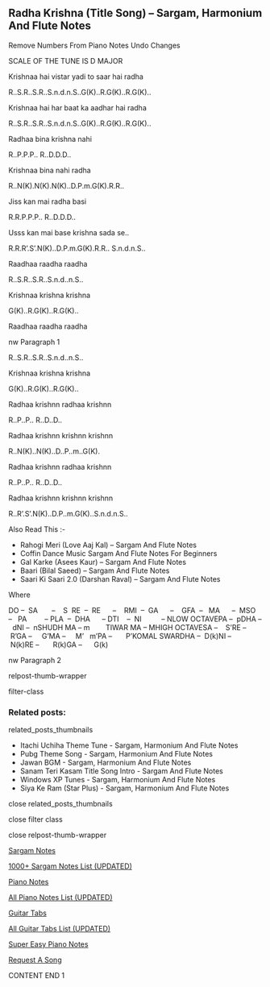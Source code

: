 
## Radha Krishna (Title Song) – Sargam, Harmonium And Flute Notes

Remove Numbers From Piano Notes
Undo Changes

SCALE OF THE TUNE IS D MAJOR

Krishnaa hai vistar yadi to saar hai radha

R..S.R..S.R..S.n.d.n.S..G(K)..R.G(K)..R.G(K)..

Krishnaa hai har baat ka aadhar hai radha

R..S.R..S.R..S.n.d.n.S..G(K)..R.G(K)..R.G(K)..

Radhaa bina krishna nahi

R..P.P.P.. R..D.D.D..

Krishnaa bina nahi radha

R..N(K).N(K).N(K)..D.P.m.G(K).R.R..

Jiss kan mai radha basi

R.R.P.P.P.. R..D.D.D..

Usss kan mai base krishna sada se..

R.R.R’.S’.N(K)..D.P.m.G(K).R.R.. S.n.d.n.S..

Raadhaa raadha raadha

R..S.R..S.R..S.n.d..n.S..

Krishnaa krishna krishna

G(K)..R.G(K)..R.G(K)..

Raadhaa raadha raadha

nw Paragraph 1

R..S.R..S.R..S.n.d..n.S..

Krishnaa krishna krishna

G(K)..R.G(K)..R.G(K)..

Radhaa krishnn radhaa krishnn

R..P..P.. R..D..D..

Radhaa krishnn krishnn krishnn

R..N(K)..N(K)..D..P..m..G(K).

Radhaa krishnn radhaa krishnn

R..P..P.. R..D..D..

Radhaa krishnn krishnn krishnn

R..R’.S’.N(K)..D.P..m.G(K)..S.n.d.n.S..



Also Read This :-



* Rahogi Meri (Love Aaj Kal) – Sargam And Flute Notes
* Coffin Dance Music Sargam And Flute Notes For Beginners
* Gal Karke (Asees Kaur) – Sargam And Flute Notes
* Baari (Bilal Saeed) – Sargam And Flute Notes
* Saari Ki Saari 2.0 (Darshan Raval) – Sargam And Flute Notes

Where



DO –  SA       –    S  RE  –  RE      –    RMI  –  GA      –    GFA  –   MA      –  MSO  –   PA         – PLA  –  DHA      – DTI    –  NI          – NLOW OCTAVEPA –  pDHA –  dNI –  nSHUDH MA – m        TIWAR MA – MHIGH OCTAVESA –    S’RE –     R’GA –     G’MA –     M’   m’PA –       P’KOMAL SWARDHA –  D(k)NI –       N(k)RE –       R(k)GA –      G(k)

nw Paragraph 2



relpost-thumb-wrapper

filter-class

### Related posts:

related_posts_thumbnails

* Itachi Uchiha Theme Tune - Sargam, Harmonium And Flute Notes
* Pubg Theme Song - Sargam, Harmonium And Flute Notes
* Jawan BGM - Sargam, Harmonium And Flute Notes
* Sanam Teri Kasam Title Song Intro - Sargam And Flute Notes
* Windows XP Tunes - Sargam, Harmonium And Flute Notes
* Siya Ke Ram (Star Plus) - Sargam, Harmonium And Flute Notes

close related_posts_thumbnails

close filter class

close relpost-thumb-wrapper

[Sargam Notes](https://www.notationsworld.com/sargam-notes.html)

[1000+ Sargam Notes List (UPDATED)](https://www.notationsworld.com/all-songs-list-sargam-notes.html)

[Piano Notes](https://www.notationsworld.com/piano-notes.html)

[All Piano Notes List (UPDATED)](https://www.notationsworld.com/all-songs-list-piano-notes.html)

[Guitar Tabs](https://www.notationsworld.com/guitar-tabs.html)

[All Guitar Tabs List (UPDATED)](https://www.notationsworld.com/all-songs-list-guitar-tabs.html)

[Super Easy Piano Notes](https://studywall.in/)

[Request A Song](https://www.notationsworld.com/request-a-song.html)

CONTENT END 1

